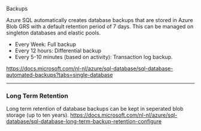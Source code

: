 Backups

Azure SQL automatically creates database backups that are stored in Azure Blob GRS with a default retention period of 7 days. This can be managed on singleton databases and elastic pools.

- Every Week: Full backup
- Every 12 hours: Differential backup
- Every 5-10 minutes (based on activity): Transaction log backup.

https://docs.microsoft.com/nl-nl/azure/sql-database/sql-database-automated-backups?tabs=single-database

***
### Long Term Retention

Long term retention of database backups can be kept in seperated blob storage (up to ten years). 
https://docs.microsoft.com/nl-nl/azure/sql-database/sql-database-long-term-backup-retention-configure

